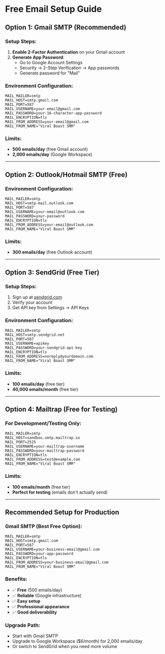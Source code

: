 # Free Email Setup Guide

## Option 1: Gmail SMTP (Recommended)

### Setup Steps:

1. **Enable 2-Factor Authentication** on your Gmail account
2. **Generate App Password**:
    - Go to Google Account Settings
    - Security → 2-Step Verification → App passwords
    - Generate password for "Mail"

### Environment Configuration:

```env
MAIL_MAILER=smtp
MAIL_HOST=smtp.gmail.com
MAIL_PORT=587
MAIL_USERNAME=your-email@gmail.com
MAIL_PASSWORD=your-16-character-app-password
MAIL_ENCRYPTION=tls
MAIL_FROM_ADDRESS=your-email@gmail.com
MAIL_FROM_NAME="Viral Boast SMM"
```

### Limits:

-   **500 emails/day** (free Gmail account)
-   **2,000 emails/day** (Google Workspace)

---

## Option 2: Outlook/Hotmail SMTP (Free)

### Environment Configuration:

```env
MAIL_MAILER=smtp
MAIL_HOST=smtp-mail.outlook.com
MAIL_PORT=587
MAIL_USERNAME=your-email@outlook.com
MAIL_PASSWORD=your-password
MAIL_ENCRYPTION=tls
MAIL_FROM_ADDRESS=your-email@outlook.com
MAIL_FROM_NAME="Viral Boast SMM"
```

### Limits:

-   **300 emails/day** (free Outlook account)

---

## Option 3: SendGrid (Free Tier)

### Setup Steps:

1. Sign up at [sendgrid.com](https://sendgrid.com)
2. Verify your account
3. Get API key from Settings → API Keys

### Environment Configuration:

```env
MAIL_MAILER=smtp
MAIL_HOST=smtp.sendgrid.net
MAIL_PORT=587
MAIL_USERNAME=apikey
MAIL_PASSWORD=your-sendgrid-api-key
MAIL_ENCRYPTION=tls
MAIL_FROM_ADDRESS=noreply@yourdomain.com
MAIL_FROM_NAME="Viral Boast SMM"
```

### Limits:

-   **100 emails/day** (free tier)
-   **40,000 emails/month** (free tier)

---

## Option 4: Mailtrap (Free for Testing)

### For Development/Testing Only:

```env
MAIL_MAILER=smtp
MAIL_HOST=sandbox.smtp.mailtrap.io
MAIL_PORT=2525
MAIL_USERNAME=your-mailtrap-username
MAIL_PASSWORD=your-mailtrap-password
MAIL_ENCRYPTION=tls
MAIL_FROM_ADDRESS=test@example.com
MAIL_FROM_NAME="Viral Boast SMM"
```

### Limits:

-   **100 emails/month** (free tier)
-   **Perfect for testing** (emails don't actually send)

---

## Recommended Setup for Production

### Gmail SMTP (Best Free Option):

```env
MAIL_MAILER=smtp
MAIL_HOST=smtp.gmail.com
MAIL_PORT=587
MAIL_USERNAME=your-business-email@gmail.com
MAIL_PASSWORD=your-app-password
MAIL_ENCRYPTION=tls
MAIL_FROM_ADDRESS=your-business-email@gmail.com
MAIL_FROM_NAME="Viral Boast SMM"
```

### Benefits:

-   ✅ **Free** (500 emails/day)
-   ✅ **Reliable** (Google infrastructure)
-   ✅ **Easy setup**
-   ✅ **Professional appearance**
-   ✅ **Good deliverability**

### Upgrade Path:

-   Start with Gmail SMTP
-   Upgrade to Google Workspace ($6/month) for 2,000 emails/day
-   Or switch to SendGrid when you need more volume






